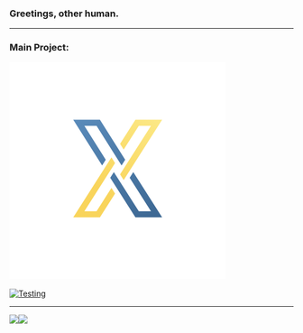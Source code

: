 <!--
**Xithrius/Xithrius** is a ✨ _special_ ✨ repository because its `README.md` (this file) appears on your GitHub profile.

Here are some ideas to get you started:

- 🔭 I’m currently working on ...
- 🌱 I’m currently learning ...
- 👯 I’m looking to collaborate on ...
- 🤔 I’m looking for help with ...
- 💬 Ask me about ...
- 📫 How to reach me: ...
- 😄 Pronouns: ...
- ⚡ Fun fact: ...
-->

### Greetings, other human.

<hr>

### Main Project:

<p align="left">
    <img src="/images/icon.jpg"/>
</p>

[![Testing](https://github-readme-stats.vercel.app/api/pin/?username=Xithrius&repo=Xythrion)](https://github.com/Xithrius/Xythrion)

<hr>

<img align="left" src="https://github-readme-stats.vercel.app/api/top-langs/?username=Xithrius&layout=compact&hide_border=true?theme=nord"/>

<img align="left" src="https://github-readme-stats.vercel.app/api?username=Xithrius&count_private=true&show_icons=true&hide_border=true?theme=nord"/>

